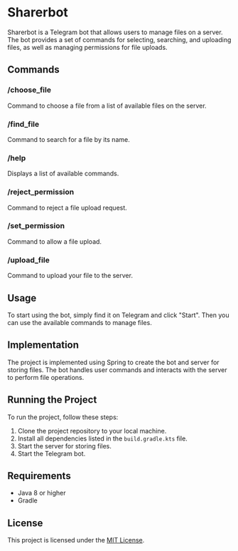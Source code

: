 # Sharerbot

Sharerbot is a Telegram bot that allows users to manage files on a server. The bot provides a set of commands for selecting, searching, and uploading files, as well as managing permissions for file uploads.

## Commands

### /choose_file
Command to choose a file from a list of available files on the server.

### /find_file
Command to search for a file by its name.

### /help
Displays a list of available commands.

### /reject_permission
Command to reject a file upload request.

### /set_permission
Command to allow a file upload.

### /upload_file
Command to upload your file to the server.

## Usage

To start using the bot, simply find it on Telegram and click "Start". Then you can use the available commands to manage files.

## Implementation

The project is implemented using Spring to create the bot and server for storing files. The bot handles user commands and interacts with the server to perform file operations.

## Running the Project

To run the project, follow these steps:
1. Clone the project repository to your local machine.
2. Install all dependencies listed in the `build.gradle.kts` file.
3. Start the server for storing files.
4. Start the Telegram bot.

## Requirements

- Java 8 or higher
- Gradle

## License

This project is licensed under the [MIT License](https://opensource.org/licenses/MIT).
